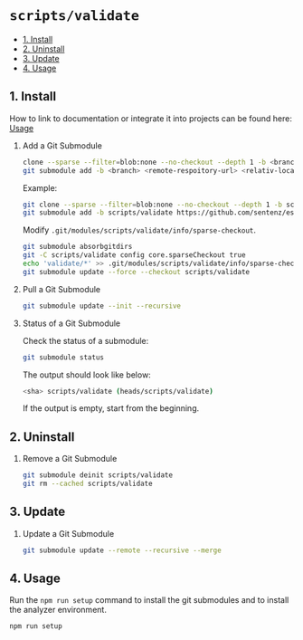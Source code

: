 # `scripts/validate`

- [1. Install](#1-install)
- [2. Uninstall](#2-uninstall)
- [3. Update](#3-update)
- [4. Usage](#4-usage)

## 1. Install

How to link to documentation or integrate it into projects can be found here: [Usage](https://dev.azure.com/SMCEMEA/DE-PCD-General/_git/DE-PCD-General?path=/&version=GBmain&_a=contents&anchor=usage)

1. Add a Git Submodule

   ```bash
   clone --sparse --filter=blob:none --no-checkout --depth 1 -b <branch> <remote-respoitory-url> <relativ-local-folder-path>
   git submodule add -b <branch> <remote-respoitory-url> <relativ-local-folder-path>
   ```

   Example:

   ```bash
   git clone --sparse --filter=blob:none --no-checkout --depth 1 -b scripts/validate https://github.com/sentenz/essay.git scripts/validate
   git submodule add -b scripts/validate https://github.com/sentenz/essay.git scripts/validate
   ```

   Modify `.git/modules/scripts/validate/info/sparse-checkout`.

   ```bash
   git submodule absorbgitdirs
   git -C scripts/validate config core.sparseCheckout true
   echo 'validate/*' >> .git/modules/scripts/validate/info/sparse-checkout
   git submodule update --force --checkout scripts/validate
   ```

2. Pull a Git Submodule

   ```bash
   git submodule update --init --recursive
   ```

3. Status of a Git Submodule

   Check the status of a submodule:

   ```bash
   git submodule status
   ```

   The output should look like below:

   ```bash
   <sha> scripts/validate (heads/scripts/validate)
   ```

   If the output is empty, start from the beginning.

## 2. Uninstall

1. Remove a Git Submodule

   ```bash
   git submodule deinit scripts/validate
   git rm --cached scripts/validate
   ```

## 3. Update

1. Update a Git Submodule

   ```bash
   git submodule update --remote --recursive --merge
   ```

## 4. Usage

Run the `npm run setup` command to install the git submodules and to install the analyzer environment.

```bash
npm run setup
```
